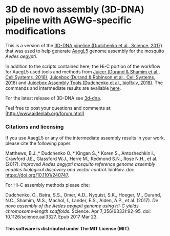 # 3D de novo assembly (3D-DNA) pipeline with AGWG-specific modifications

This is a version of the [3D-DNA pipeline (Dudchenko et al., Science, 2017)] that was used to help generate [AaegL5] genome assembly for the mosquito *Aedes aegypti*.

In addition to the scripts contained here, the Hi-C portion of the workflow for AaegL5 used tools and methods from [Juicer (Durand & Shamim et al., Cell Systems, 2016)], [Juicebox (Durand & Robinson et al., Cell Systems, 2016)] and [Juicebox Assembly Tools (Dudchenko et al., bioRxiv, 2018)]. The commands and intermediate results are available [here].

For the latest release of 3D-DNA see [3d-dna].

Feel free to post your questions and comments at:
[http://www.aidenlab.org/forum.html]


### Citations and licensing
If you use AaegL5 or any of the intermediate assembly results in your work, please cite the following paper:

Matthews, B.J.,\* Dudchenko O.,\* Kingan S.,\* Koren S., Antoshechkin I., Crawford J.E., Glassford W.J., Herre M., Redmond S.N., Rose N.H., et al. (2017). *Improved Aedes aegypti mosquito reference genome assembly enables biological discovery and vector control.* bioRxiv. doi: https://doi.org/10.1101/240747.

For Hi-C assembly methods please cite:

Dudchenko, O., Batra, S.S., Omer, A.D., Nyquist, S.K., Hoeger, M., Durand, N.C., Shamim, M.S., Machol, I., Lander, E.S., Aiden, A.P., et al. (2017). *De novo assembly of the Aedes aegypti genome using Hi-C yields chromosome-length scaffolds.* Science. Apr 7;356(6333):92-95. doi: 10.1126/science.aal3327. Epub 2017 Mar 23.


#### This software is distributed under The MIT License (MIT).
[3D-DNA pipeline (Dudchenko et al., Science, 2017)]: <http://science.sciencemag.org/content/356/6333/92>
[AaegL5]: <https://www.biorxiv.org/content/early/2017/12/29/240747>
[Juicer (Durand & Shamim et al., Cell Systems, 2016)]: <http://www.cell.com/cell-systems/abstract/S2405-4712(16)30219-8>
[Juicebox (Durand & Robinson et al., Cell Systems, 2016)]: <http://www.cell.com/cell-systems/abstract/S2405-4712(15)00054-X>
[Juicebox Assembly Tools (Dudchenko et al., bioRxiv, 2018)]: <https://www.biorxiv.org/content/early/2018/01/28/254797>
[here]: <https://www.dropbox.com/sh/4ajo1sftgjctwvj/AAAKDjiVKbbOxmK4uyl_1USKa?dl=0>
[3d-dna]: <https://github.com/theaidenlab/3d-dna>
[http://www.aidenlab.org/forum.html]: <http://www.aidenlab.org/forum.html>
